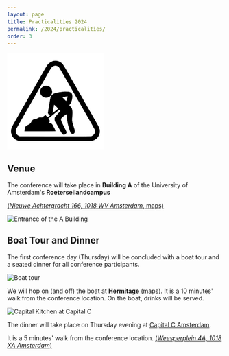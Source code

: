 ```yaml
---
layout: page
title: Practicalities 2024
permalink: /2024/practicalities/
order: 3
---
```


![Work in Progress](/assets/wip.png)

## Venue

The conference will take place in **Building A** of the University of Amsterdam's **Roeterseilandcampus**

[(*Nieuwe Achtergracht 166, 1018 WV Amsterdam*, maps)](https://maps.app.goo.gl/eX9SskRgBhQobpaD8)

![Entrance of the A Building](https://github.com/T2MNetwork/website/assets/6280307/6edb27c0-1073-4df1-8033-e01c4233a09a)

## Boat Tour and Dinner

The first conference day (Thursday) will be concluded with a boat tour and a seated dinner for all conference participants.

![Boat tour](https://booot.nl/wp-content/uploads/sites/3/2022/02/WhatsApp-Image-2020-06-19-at-11.58.47-800x450.jpeg)

We will hop on (and off) the boat at [**Hermitage** (maps)](https://maps.app.goo.gl/1c8jkjxpVTMTfRG28).
It is a 10 minutes' walk from the conference location. On the boat, drinks will be served.

![Capital Kitchen at Capital C](https://capitalc.amsterdam/wp-content/uploads/2023/10/Capital-C-Exterior-1-1024x621.jpg)

The dinner will take place on Thursday evening at [Capital C Amsterdam](https://capitalc.amsterdam/kitchen/).

It is a 5 minutes' walk from the conference location. [(*Weesperplein 4A, 1018 XA Amsterdam*)](https://maps.app.goo.gl/xeCY8dPppFeCTc3q6)
